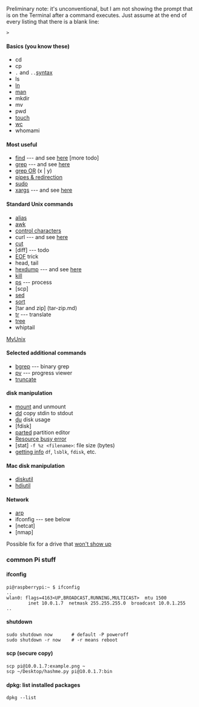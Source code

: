 Preliminary note:  it's unconventional, but I am not showing the prompt that is on the Terminal after a command executes.  Just assume at the end of every listing that there is a blank line:

```
>
```
#### Basics (you know these)

- cd
- cp
- ``.`` and ``..``[syntax](dot-syntax.md)
- ls
- [ln](ln.md)
- [man](man.md)
- mkdir
- mv
- pwd
- [touch](touch.md)
- [wc](wc.md)
- whomami

#### Most useful

- [find](find.md) --- and see [here](https://github.com/telliott99/MyUnix/blob/master/unix/find.rst) [more todo]
- [grep](grep.md) --- and see [here](https://github.com/telliott99/MyUnix/blob/master/unix/grep.rst)
- [grep OR](grep-or.md) (x | y)
- [pipes & redirection](pipe.md)
- [sudo](sudo.md)
- [xargs](xargs.md) --- and see [here](https://github.com/telliott99/MyUnix/blob/master/unix/xargs.rst)


#### Standard Unix commands

- [alias](alias.md)
- [awk](awk.md)
- [control characters](ctl.md)
- curl --- and see [here](https://github.com/telliott99/MyUnix/blob/master/unix/curl.rst)
- [cut](cut.md)
- [diff] --- todo
- [EOF](eof.md) trick
- head, tail
- [hexdump](hexdump.md) --- and see [here](https://github.com/telliott99/MyUnix/blob/master/unix/hexdump.rst)
- [kill](kill.md)
- [ps](ps.md) --- process
- [scp]
- [sed](sed.md)
- [sort](sort.md)
- [tar and zip] (tar-zip.md)
- [tr](tr.md) --- translate
- [tree](tree.md)
- whiptail

[MyUnix](https://github.com/telliott99/MyUnix)

#### Selected additional commands

- [bgrep](bgrep.md) --- binary grep
- [pv](pv.md) --- progress viewer
- [truncate](truncate.md)

#### disk manipulation

- [mount](mount.md) and unmount
- [dd](dd.md) copy stdin to stdout
- [du](du.md) disk usage
- [fdisk]
- [parted](../linux/parted.md) partition editor
- [Resource busy error](resource-busy.md)
- [stat] ``-f %z <filename>``:  file size (bytes)
- [getting info](show-info.md) ``df``, ``lsblk``, ``fdisk``, etc.

#### Mac disk manipulation

- [diskutil](diskutil.md)
- [hdiutil](hdiutil.md)

#### Network

- [arp](arp.md)
- ifconfig --- see below
- [netcat]
- [nmap]

Possible fix for a drive that [won't show up](borked-drive.md)

### common Pi stuff

#### ifconfig

```
pi@raspberrypi:~ $ ifconfig
..
wlan0: flags=4163<UP,BROADCAST,RUNNING,MULTICAST>  mtu 1500
        inet 10.0.1.7  netmask 255.255.255.0  broadcast 10.0.1.255
..
```

#### shutdown

```
sudo shutdown now       # default -P poweroff
sudo shutdown -r now    # -r means reboot
```

#### scp (secure copy)

```
scp pi@10.0.1.7:example.png ~
scp ~/Desktop/hashme.py pi@10.0.1.7:bin
```

#### dpkg:  list installed packages

```
dpkg --list
```